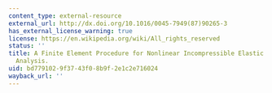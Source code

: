 ```yaml
---
content_type: external-resource
external_url: http://dx.doi.org/10.1016/0045-7949(87)90265-3
has_external_license_warning: true
license: https://en.wikipedia.org/wiki/All_rights_reserved
status: ''
title: A Finite Element Procedure for Nonlinear Incompressible Elastic and Inelastic
  Analysis.
uid: bd779102-9f37-43f0-8b9f-2e1c2e716024
wayback_url: ''
---
```

